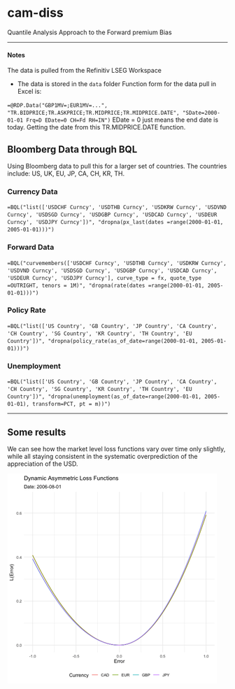 # cam-diss
Quantile Analysis Approach to the Forward premium Bias


---
#### Notes
The data is pulled from the Refinitiv LSEG Workspace
- The data is stored in the `data` folder
Function form for the data pull in Excel is:

`=@RDP.Data("GBP1MV=;EUR1MV=...", "TR.BIDPRICE;TR.ASKPRICE;TR.MIDPRICE;TR.MIDPRICE.DATE", "SDate=2000-01-01 Frq=D EDate=0 CH=Fd RH=IN")`
EDate = 0 just means the end date is today. Getting the date from this TR.MIDPRICE.DATE function.

## Bloomberg Data through BQL
Using Bloomberg data to pull this for a larger set of countries. The countries include: US, UK, EU, JP, CA, CH, KR, TH.

### Currency Data
`=BQL("list(['USDCHF Curncy', 'USDTHB Curncy', 'USDKRW Curncy', 'USDVND Curncy', 'USDSGD Curncy', 'USDGBP Curncy', 'USDCAD Curncy', 'USDEUR Curncy', 'USDJPY Curncy'])", "dropna(px_last(dates =range(2000-01-01, 2005-01-01)))")`

### Forward Data
`=BQL("curvemembers(['USDCHF Curncy', 'USDTHB Curncy', 'USDKRW Curncy', 'USDVND Curncy', 'USDSGD Curncy', 'USDGBP Curncy', 'USDCAD Curncy', 'USDEUR Curncy', 'USDJPY Curncy'], curve_type = fx, quote_type =OUTRIGHT, tenors = 1M)", "dropna(rate(dates =range(2000-01-01, 2005-01-01)))")`

### Policy Rate
`=BQL("list(['US Country', 'GB Country', 'JP Country', 'CA Country', 'CH Country', 'SG Country', 'KR Country', 'TH Country', 'EU Country'])", "dropna(policy_rate(as_of_date=range(2000-01-01, 2005-01-01)))")`

### Unemployment
`=BQL("list(['US Country', 'GB Country', 'JP Country', 'CA Country', 'CH Country', 'SG Country', 'KR Country', 'TH Country', 'EU Country'])", "dropna(unemployment(as_of_date=range(2000-01-01, 2005-01-01), transform=PCT, pt = m))")`

---
## Some results
We can see how the market level loss functions vary over time only slightly, while all staying consistent in the systematic overprediction of the appreciation of the USD.

![Loss Function Animation](loss_animation.gif)
